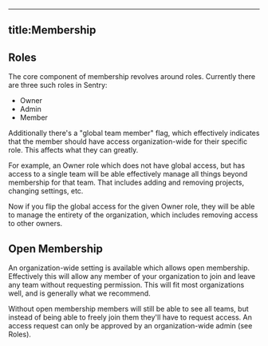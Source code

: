 ----
title:Membership
----

## Roles

The core component of membership revolves around roles. Currently there are three such roles in Sentry:

- Owner
- Admin
- Member

Additionally there's a "global team member" flag, which effectively indicates that the member should have access organization-wide for their specific role. This affects what they can greatly.

For example, an Owner role which does not have global access, but has access to a single team will be able effectively manage all things beyond membership for that team. That includes adding and removing projects, changing settings, etc.

Now if you flip the global access for the given Owner role, they will be able to manage the entirety of the organization, which includes removing access to other owners.

## Open Membership

An organization-wide setting is available which allows open membership. Effectively this will allow any member of your organization to join and leave any team without requesting permission. This will fit most organizations well, and is generally what we recommend.

Without open membership members will still be able to see all teams, but instead of being able to freely join them they'll have to request access. An access request can only be approved by an organization-wide admin (see Roles).
